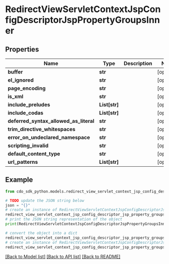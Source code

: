 # RedirectViewServletContextJspConfigDescriptorJspPropertyGroupsInner


## Properties

Name | Type | Description | Notes
------------ | ------------- | ------------- | -------------
**buffer** | **str** |  | [optional] 
**el_ignored** | **str** |  | [optional] 
**page_encoding** | **str** |  | [optional] 
**is_xml** | **str** |  | [optional] 
**include_preludes** | **List[str]** |  | [optional] 
**include_codas** | **List[str]** |  | [optional] 
**deferred_syntax_allowed_as_literal** | **str** |  | [optional] 
**trim_directive_whitespaces** | **str** |  | [optional] 
**error_on_undeclared_namespace** | **str** |  | [optional] 
**scripting_invalid** | **str** |  | [optional] 
**default_content_type** | **str** |  | [optional] 
**url_patterns** | **List[str]** |  | [optional] 

## Example

```python
from cdo_sdk_python.models.redirect_view_servlet_context_jsp_config_descriptor_jsp_property_groups_inner import RedirectViewServletContextJspConfigDescriptorJspPropertyGroupsInner

# TODO update the JSON string below
json = "{}"
# create an instance of RedirectViewServletContextJspConfigDescriptorJspPropertyGroupsInner from a JSON string
redirect_view_servlet_context_jsp_config_descriptor_jsp_property_groups_inner_instance = RedirectViewServletContextJspConfigDescriptorJspPropertyGroupsInner.from_json(json)
# print the JSON string representation of the object
print(RedirectViewServletContextJspConfigDescriptorJspPropertyGroupsInner.to_json())

# convert the object into a dict
redirect_view_servlet_context_jsp_config_descriptor_jsp_property_groups_inner_dict = redirect_view_servlet_context_jsp_config_descriptor_jsp_property_groups_inner_instance.to_dict()
# create an instance of RedirectViewServletContextJspConfigDescriptorJspPropertyGroupsInner from a dict
redirect_view_servlet_context_jsp_config_descriptor_jsp_property_groups_inner_form_dict = redirect_view_servlet_context_jsp_config_descriptor_jsp_property_groups_inner.from_dict(redirect_view_servlet_context_jsp_config_descriptor_jsp_property_groups_inner_dict)
```
[[Back to Model list]](../README.md#documentation-for-models) [[Back to API list]](../README.md#documentation-for-api-endpoints) [[Back to README]](../README.md)


